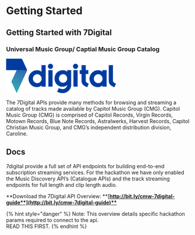 # Getting Started

## Getting Started with 7Digital

### Universal Music Group/ Captial Music Group Catalog

![](../../.gitbook/assets/7d_wordmark_colour_rgb.png)

The 7Digital APIs provide many methods for browsing and streaming a catalog of tracks made available by Capitol Music Group \(CMG\). Capitol Music Group \(CMG\) is comprised of Capitol Records, Virgin Records, Motown Records, Blue Note Records, Astralwerks, Harvest Records, Capitol Christian Music Group, and CMG’s independent distribution division, Caroline.

## **Docs**

7digital provide a full set of API endpoints for building end-to-end subscription streaming services. For the hackathon we have only enabled the Music Discovery API’s \(Catalogue APIs\) and the track streaming endpoints for full length and clip length audio.

**Download the 7Digital API Overview: **[**http://bit.ly/cmw-7digital-guide**](http://bit.ly/cmw-7digital-guide)**​**

{% hint style="danger" %}
Note: This overview details specific hackathon params required to connect to the api.    
READ THIS FIRST.
{% endhint %}

